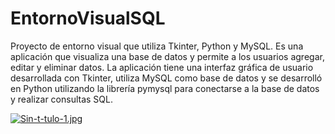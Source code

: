# EntornoVisualSQL
Proyecto de entorno visual que utiliza Tkinter, Python y MySQL. Es una aplicación que visualiza una base de datos y permite a los usuarios agregar, editar y eliminar datos. La aplicación tiene una interfaz gráfica de usuario desarrollada con Tkinter, utiliza MySQL como base de datos y se desarrolló en Python utilizando la librería pymysql para conectarse a la base de datos y realizar consultas SQL.

[![Sin-t-tulo-1.jpg](https://i.postimg.cc/Gp0wwm7f/Sin-t-tulo-1.jpg)](https://postimg.cc/w1kbDgd5)
